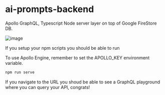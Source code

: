 # ai-prompts-backend
Apollo GraphQL, Typescript Node server layer on top of Google FireStore DB.

![image](https://user-images.githubusercontent.com/17267419/87878382-2ba23a80-c9e4-11ea-8f66-b01e14b60c6d.png)

If you setup your npm scripts you should be able to run

To use Apollo Engine, remember to set the APOLLO\_KEY environment variable.

```bash
npm run serve
```

If you navigate to the URL you shoud be able to see a GraphQL playground where you can query your API, congrats!

